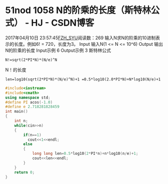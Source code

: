 # 51nod  1058 N的阶乘的长度（斯特林公式） - HJ - CSDN博客
2017年04月10日 23:57:45[FZH_SYU](https://me.csdn.net/feizaoSYUACM)阅读数：269
输入N求N的阶乘的10进制表示的长度。例如6! = 720，长度为3。 
Input
输入N(1 <= N <= 10^6)
Output
输出N的阶乘的长度
Input示例
6
Output示例
3
斯特林公式
```
N!=sqrt(2*PI*N)*(N/e)^N
```
N！的长度
```
len=log10(sqrt(2*PI*N)*(N/e)^N)+1 =0.5*log10(2.0*PI*N)+N*log10(N/e)+1
```
```cpp
#include<iostream>
#include<cmath>
using namespace std;
#define PI acos(-1.0)
#define e 2.718281828459
int main()
{
    int n;
    while(cin>>n)
    {
        if(n==1)
          cout<<1<<endl;
        else
        {
            long long len=0.5*log10(2*PI*n)+n*log10(n/e)+1;
            cout<<len<<endl; 
        }
    }
    return 0;
}
```
